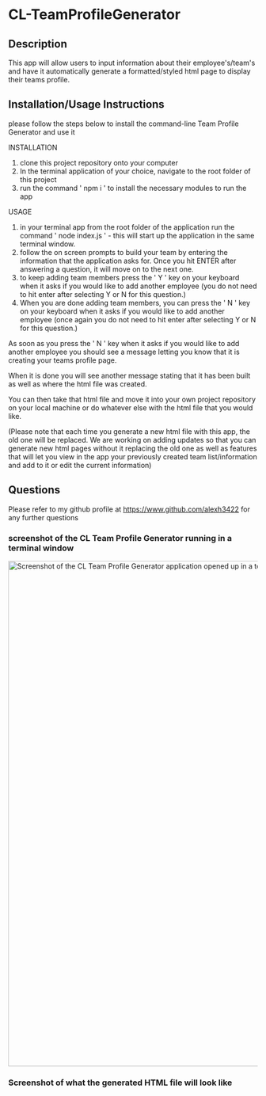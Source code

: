 # CL-TeamProfileGenerator

## Description
This app will allow users to input information about their employee's/team's and have it automatically generate a formatted/styled html page to display their teams profile. 

## Installation/Usage Instructions
please follow the steps below to install the command-line Team Profile Generator and use it

INSTALLATION
1. clone this project repository onto your computer
2. In the terminal application of your choice, navigate to the root folder of this project
3. run the command ' npm i ' to install the necessary modules to run the app 

USAGE
1. in your terminal app from the root folder of the application run the command ' node index.js ' - this will start up the application in the same terminal window. 
2. follow the on screen prompts to build your team by entering the information that the application asks for. Once you hit ENTER after answering a question, it will move on to the next one. 
3. to keep adding team members press the ' Y ' key on your keyboard when it asks if you would like to add another employee (you do not need to hit enter after selecting Y or N for this question.)
4. When you are done adding team members, you can press the ' N ' key on your keyboard when it asks if you would like to add another employee (once again you do not need to hit enter after selecting Y or N for this question.)

As soon as you press the ' N ' key when it asks if you would like to add another employee you should see a message letting you know that it is creating your teams profile page. 

When it is done you will see another message stating that it has been built as well as where the html file was created. 

You can then take that html file and move it into your own project repository on your local machine or do whatever else with the html file that you would like. 

(Please note that each time you generate a new html file with this app, the old one will be replaced. We are working on adding updates so that you can generate new html pages without it replacing the old one as well as features that will let you view in the app your previously created team list/information and add to it or edit the current information) 

## Questions 

Please refer to my github profile at https://www.github.com/alexh3422 for any further questions 


### screenshot of the CL Team Profile Generator running in a terminal window
<img width="1021" alt="Screenshot of the CL Team Profile Generator application opened up in a terminal window" src="https://user-images.githubusercontent.com/115325648/215018953-a993dfb4-fa89-48f4-a8ae-bb7155f8b765.png">

### Screenshot of what the generated HTML file will look like 
